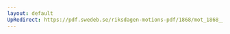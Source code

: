 ```yaml
---
layout: default
UpRedirect: https://pdf.swedeb.se/riksdagen-motions-pdf/1868/mot_1868__ak__00038/mot_1868__ak__00038_002.pdf
---
```

